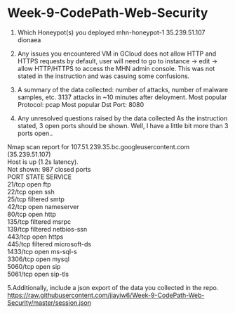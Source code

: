 # Week-9-CodePath-Web-Security

1. Which Honeypot(s) you deployed
mhn-honeypot-1	35.239.51.107   dionaea

2. Any issues you encountered
VM in GCloud does not allow HTTP and HTTPS requests by default, user will need to go to instance -> edit -> allow HTTP/HTTPS to access the MHN admin console. This was not stated in the instruction and was casuing some confusions. 

3. A summary of the data collected: number of attacks, number of malware samples, etc.
3137 attacks in ~10 minutes after deloyment. 
Most popular Protocol: pcap
Most popular Dst Port: 8080

4. Any unresolved questions raised by the data collected
As the instruction stated, 3 open ports should be shown. 
Well, I have a little bit more than 3 ports open.. 

Nmap scan report for 107.51.239.35.bc.googleusercontent.com (35.239.51.107)  
Host is up (1.2s latency).  
Not shown: 987 closed ports  
PORT     STATE    SERVICE  
21/tcp   open     ftp  
22/tcp   open     ssh  
25/tcp   filtered smtp  
42/tcp   open     nameserver  
80/tcp   open     http  
135/tcp  filtered msrpc  
139/tcp  filtered netbios-ssn  
443/tcp  open     https  
445/tcp  filtered microsoft-ds  
1433/tcp open     ms-sql-s  
3306/tcp open     mysql  
5060/tcp open     sip  
5061/tcp open     sip-tls  

5.Additionally, include a json export of the data you collected in the repo.
https://raw.githubusercontent.com/jiayiw6/Week-9-CodePath-Web-Security/master/session.json
